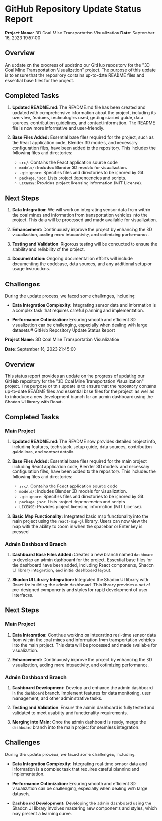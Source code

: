 # GitHub Repository Update Status Report

**Project Name:** 3D Coal Mine Transportation Visualization
**Date:** September 16, 2023 19:57:00

## Overview

An update on the progress of updating our GitHub repository for the "3D Coal Mine Transportation Visualization" project. The purpose of this update is to ensure that the repository contains up-to-date README files and essential base files for the project.

## Completed Tasks

1. **Updated README.md:** The README.md file has been created and updated with comprehensive information about the project, including its overview, features, technologies used, getting started guide, data sources, contribution guidelines, and contact information. The README file is now more informative and user-friendly.

2. **Base Files Added:** Essential base files required for the project, such as the React application code, Blender 3D models, and necessary configuration files, have been added to the repository. This includes the following files and directories:

   - `src/`: Contains the React application source code.
   - `models/`: Includes Blender 3D models for visualization.
   - `.gitignore`: Specifies files and directories to be ignored by Git.
   - `package.json`: Lists project dependencies and scripts.
   - `LICENSE`: Provides project licensing information (MIT License).

## Next Steps

1. **Data Integration:** We will work on integrating sensor data from within the coal mines and information from transportation vehicles into the project. This data will be processed and made available for visualization.

2. **Enhancement:** Continuously improve the project by enhancing the 3D visualization, adding more interactivity, and optimizing performance.

3. **Testing and Validation:** Rigorous testing will be conducted to ensure the stability and reliability of the project.

4. **Documentation:** Ongoing documentation efforts will include documenting the codebase, data sources, and any additional setup or usage instructions.

## Challenges

During the update process, we faced some challenges, including:

- **Data Integration Complexity:** Integrating sensor data and information is a complex task that requires careful planning and implementation.

- **Performance Optimization:** Ensuring smooth and efficient 3D visualization can be challenging, especially when dealing with large datasets.# GitHub Repository Update Status Report

**Project Name:** 3D Coal Mine Transportation Visualization

**Date:** September 16, 2023 21:45:00

## Overview

This status report provides an update on the progress of updating our GitHub repository for the "3D Coal Mine Transportation Visualization" project. The purpose of this update is to ensure that the repository contains up-to-date README files and essential base files for the project, as well as to introduce a new development branch for an admin dashboard using the Shadcn UI library with React.

## Completed Tasks

### Main Project

1. **Updated README.md:** The README now provides detailed project info, including features, tech stack, setup guide, data sources, contribution guidelines, and contact details.

2. **Base Files Added:** Essential base files required for the main project, including React application code, Blender 3D models, and necessary configuration files, have been added to the repository. This includes the following files and directories:

   - `src/`: Contains the React application source code.
   - `models/`: Includes Blender 3D models for visualization.
   - `.gitignore`: Specifies files and directories to be ignored by Git.
   - `package.json`: Lists project dependencies and scripts.
   - `LICENSE`: Provides project licensing information (MIT License).

3. **Basic Map Functionality:** Integrated basic map functionality into the main project using the `react-map-gl` library. Users can now view the map with the ability to zoom in when the spacebar or Enter key is pressed.

### Admin Dashboard Branch

1. **Dashboard Base Files Added:** Created a new branch named `dashboard` to develop an admin dashboard for the project. Essential base files for the dashboard have been added, including React components, Shadcn UI library integration, and initial dashboard layout.

2. **Shadcn UI Library Integration:** Integrated the Shadcn UI library with React for building the admin dashboard. This library provides a set of pre-designed components and styles for rapid development of user interfaces.

## Next Steps

### Main Project

1. **Data Integration:** Continue working on integrating real-time sensor data from within the coal mines and information from transportation vehicles into the main project. This data will be processed and made available for visualization.

2. **Enhancement:** Continuously improve the project by enhancing the 3D visualization, adding more interactivity, and optimizing performance.


### Admin Dashboard Branch

1. **Dashboard Development:** Develop and enhance the admin dashboard in the `dashboard` branch. Implement features for data monitoring, user management, and other administrative tasks.

2. **Testing and Validation:** Ensure the admin dashboard is fully tested and validated to meet usability and functionality requirements.

3. **Merging into Main:** Once the admin dashboard is ready, merge the `dashboard` branch into the main project for seamless integration.

## Challenges

During the update process, we faced some challenges, including:

- **Data Integration Complexity:** Integrating real-time sensor data and information is a complex task that requires careful planning and implementation.

- **Performance Optimization:** Ensuring smooth and efficient 3D visualization can be challenging, especially when dealing with large datasets.

- **Dashboard Development:** Developing the admin dashboard using the Shadcn UI library involves mastering new components and styles, which may present a learning curve.
